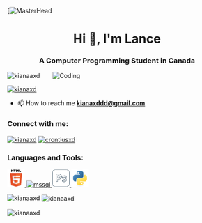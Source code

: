 [![MasterHead](https://upload-bbs.miyoushe.com/upload/2022/10/17/73565430/4bc7cdb3edc722f3fd81b11130714c7f_8719525187148128947.png?x-oss-process=image/auto-orient,0/interlace,1/format,png)
<h1 align="center">Hi 👋, I'm Lance</h1>
<h3 align="center">A Computer Programming Student in Canada</h3>
<img align="right" alt="Coding" width="400" src=https://steamuserimages-a.akamaihd.net/ugc/2047482034942683256/6EA887BE67244A2742B97D2D4F7BB45E9F5CE0BC/?imw=5000&imh=5000&ima=fit&impolicy=Letterbox&imcolor=%23000000&letterbox=false"
<p align="left"> <img src="https://komarev.com/ghpvc/?username=kianaaxd&label=Profile%20views&color=0e75b6&style=flat" alt="kianaaxd" /> </p>

<p align="left"> <a href="https://twitter.com/kianaxd" target="blank"><img src="https://img.shields.io/twitter/follow/kianaxd?logo=twitter&style=for-the-badge" alt="kianaxd" /></a> </p>

- 📫 How to reach me **kianaxddd@gmail.com**

<h3 align="left">Connect with me:</h3>
<p align="left">
<a href="https://twitter.com/kianaxd" target="blank"><img align="center" src="https://raw.githubusercontent.com/rahuldkjain/github-profile-readme-generator/master/src/images/icons/Social/twitter.svg" alt="kianaxd" height="30" width="40" /></a>
<a href="https://www.youtube.com/c/crontiusxd" target="blank"><img align="center" src="https://raw.githubusercontent.com/rahuldkjain/github-profile-readme-generator/master/src/images/icons/Social/youtube.svg" alt="crontiusxd" height="30" width="40" /></a>
</p>

<h3 align="left">Languages and Tools:</h3>
<p align="left"> <a href="https://www.w3.org/html/" target="_blank" rel="noreferrer"> <img src="https://raw.githubusercontent.com/devicons/devicon/master/icons/html5/html5-original-wordmark.svg" alt="html5" width="40" height="40"/> </a> <a href="https://www.microsoft.com/en-us/sql-server" target="_blank" rel="noreferrer"> <img src="https://www.svgrepo.com/show/303229/microsoft-sql-server-logo.svg" alt="mssql" width="40" height="40"/> </a> <a href="https://www.photoshop.com/en" target="_blank" rel="noreferrer"> <img src="https://raw.githubusercontent.com/devicons/devicon/master/icons/photoshop/photoshop-line.svg" alt="photoshop" width="40" height="40"/> </a> <a href="https://www.python.org" target="_blank" rel="noreferrer"> <img src="https://raw.githubusercontent.com/devicons/devicon/master/icons/python/python-original.svg" alt="python" width="40" height="40"/> </a> </p>

<p><img align="left" src="https://github-readme-stats.vercel.app/api/top-langs?username=kianaaxd&show_icons=true&locale=en&layout=compact" alt="kianaaxd" /></p>

<p>&nbsp;<img align="center" src="https://github-readme-stats.vercel.app/api?username=kianaaxd&show_icons=true&locale=en" alt="kianaaxd" /></p>

<p><img align="center" src="https://github-readme-streak-stats.herokuapp.com/?user=kianaaxd&" alt="kianaaxd" /></p>
